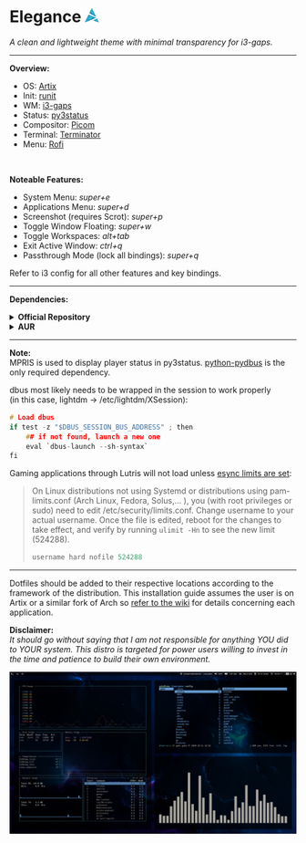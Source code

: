 # Elegance <img width="25" height="25" src="/logo.png">

<i>A clean and lightweight theme with minimal transparency for i3-gaps.</i>

---

<b>Overview:</b>
* OS: [Artix](https://artixlinux.org/)
* Init: [runit](https://en.wikipedia.org/wiki/Runit)
* WM: [i3-gaps](https://github.com/Airblader/i3)
* Status: [py3status](https://github.com/ultrabug/py3status)
* Compositor: [Picom](https://github.com/yshui/picom)
* Terminal: [Terminator](https://terminator-gtk3.readthedocs.io/en/latest/)
* Menu: [Rofi](https://github.com/davatorium/rofi)

<br>

<b>Noteable Features:</b>
* System Menu: <i>super+e</i>
* Applications Menu: <i>super+d</i>
* Screenshot (requires Scrot): <i>super+p</i>
* Toggle Window Floating: <i>super+w</i>
* Toggle Workspaces: <i>alt+tab</i>
* Exit Active Window: <i>ctrl+q</i>
* Passthrough Mode (lock all bindings): <i>super+q</i> <br>

Refer to i3 config for all other features and key bindings.

---
<b>Dependencies:</b>

<details>
<summary>
<b>Official Repository</b>
</summary>
<i>xorg (all), i3 (gaps, status, lock), py3status, python-pydbus, rofi, dunst, picom, lightdm, lightdm-gtk-greeter, git, terminator, networkmanager, network-manager-applet, udisks2, udiskie, ntfs-3g, reflector, nitrogen, gimp, firefox, vlc, ranger, pcmanfm, noto-fonts, noto-fonts-extra, noto-fonts-cjk, noto-fonts-emoji, ttf-font-awesome, nvidia, lib32-nvidia-utils (multilib), steam (multilib), lutris (multilib) wine (multilib), htop, grub-customizer, lxappearance, neofetch, powerline, pulseaudio, pavucontrol, fcitx (all), fcitx-configtool, fcitx-mozc, gtk-engines, gtk-engine-murrine, gnome-themes-extra, baobab, file-roller, bluez, bluez-utils, blueman, papyrus-icon-theme, pasystray</i>
</details>

<details>
<summary>
<b>AUR</b>
</summary>
<i>yay, flat-remix-gtk, ttf-monaco, gotop, fcitx-skin-material</i>
</details>

---

<b>Note:</b><br>
MPRIS is used to display player status in py3status.  [python-pydbus](https://www.archlinux.org/packages/community/any/python-pydbus/) is the only required dependency.

dbus most likely needs to be wrapped in the session to work properly<br> 
(in this case, lightdm -> /etc/lightdm/XSession):

```c
# Load dbus
if test -z "$DBUS_SESSION_BUS_ADDRESS" ; then
    ## if not found, launch a new one
    eval `dbus-launch --sh-syntax`
fi
```
Gaming applications through Lutris will not load unless [esync limits are set](https://github.com/lutris/docs/blob/master/HowToEsync.md):<br>
> On Linux distributions not using Systemd or distributions using pam-limits.conf (Arch Linux, Fedora, Solus,... ), you (with root privileges or sudo) need to edit /etc/security/limits.conf.
> Change username to your actual username. Once the file is edited, reboot for the changes to take effect, and verify by running `ulimit -Hn` to see the new limit (524288).
> 
> ```c
> username hard nofile 524288
> ```
---

Dotfiles should be added to their respective locations according to the framework of the distribution.  This installation guide assumes the user is on Artix or a similar fork of Arch so [refer to the wiki](https://wiki.archlinux.org/) for details concerning each application.<br>

<b>Disclaimer:</b><br>
<i>It should go without saying that I am not responsible for anything YOU did to YOUR system.  This distro is targeted for power users willing to invest in the time and patience to build their own environment.</i>

![screenshot](/screenshot.png)
